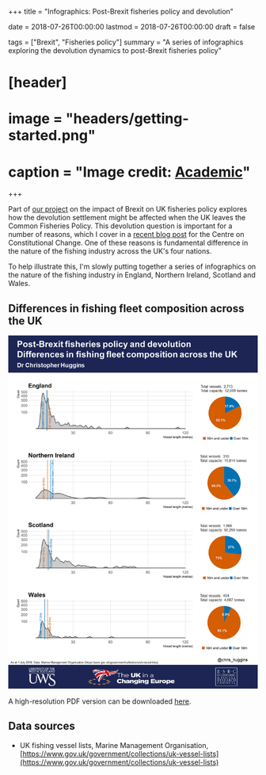 +++
title = "Infographics: Post-Brexit fisheries policy and devolution"

date = 2018-07-26T00:00:00
lastmod = 2018-07-26T00:00:00
draft = false

tags = ["Brexit", "Fisheries policy"]
summary = "A series of infographics exploring the devolution dynamics to post-Brexit fisheries policy"

# [header]
# image = "headers/getting-started.png"
# caption = "Image credit: [**Academic**](https://github.com/gcushen/hugo-academic/)"

+++

Part of [our project](http://ukandeu.ac.uk/brexitresearch/uk-fisheries-policy-post-brexit-multi-level-challenges-and-opportunities/) on the impact of Brexit on UK fisheries policy explores how the devolution settlement might be affected when the UK leaves the Common Fisheries Policy. This devolution question is important for a number of reasons, which I cover in a [recent blog post](https://www.centreonconstitutionalchange.ac.uk/blog/why-devolution-matters-fisheries-policy) for the Centre on Constitutional Change. One of these reasons is fundamental difference in the nature of the fishing industry across the UK's four nations.

To help illustrate this, I'm slowly putting together a series of infographics on the nature of the fishing industry in England, Northern Ireland, Scotland and Wales.

## Differences in fishing fleet composition across the UK

![](https://github.com/christopherhuggins/website/raw/master/static/img/posts/20180726/fisheriesdevo_infographic_fleetcomposition.png)

A high-resolution PDF version can be downloaded [here](http://christopherhuggins.uk/pdf/fisheriesdevo_infographic_fleetcomposition.pdf).

## Data sources

* UK fishing vessel lists, Marine Management Organisation, [https://www.gov.uk/government/collections/uk-vessel-lists](https://www.gov.uk/government/collections/uk-vessel-lists)
